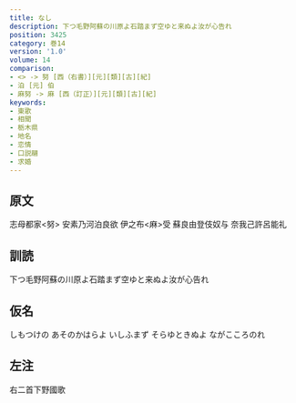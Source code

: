 ```yaml
---
title: なし
description: 下つ毛野阿蘇の川原よ石踏まず空ゆと来ぬよ汝が心告れ
position: 3425
category: 巻14
version: '1.0'
volume: 14
comparison:
- <> -> 努 [西（右書）][元][類][古][紀]
- 泊 [元] 伯
- 麻努 -> 麻 [西（訂正）][元][類][古][紀]
keywords:
- 東歌
- 相聞
- 栃木県
- 地名
- 恋情
- 口説翮
- 求婚
---
```


## 原文

志母都家<努> 安素乃河泊良欲 伊之布<麻>受 蘇良由登伎奴与 奈我己許呂能礼

## 訓読

下つ毛野阿蘇の川原よ石踏まず空ゆと来ぬよ汝が心告れ

## 仮名

しもつけの あそのかはらよ いしふまず そらゆときぬよ ながこころのれ

## 左注

右二首下野國歌
